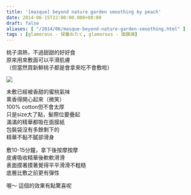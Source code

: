 ```yaml
---
title: '[masque] beyond nature garden smoothing by peach'
date: 2014-06-15T22:00:00.000+08:00
draft: false
aliases: [ "/2014/06/masque-beyond-nature-garden-smoothing.html" ]
tags : [glamorous - 保養おたく, glamorous - 面膜魂]
---
```


桃子濕熱，不過甜甜的好好食  
原來用來敷面可以平滑肌膚  
（但當然買新鮮桃子都是會拿來吃不會敷啦）  

[![](https://1.bp.blogspot.com/-_hnbvW5srdw/XEMhUFD2HtI/AAAAAAAAFtc/n1ZB6Gf_3yQarAZqII3Pazphxdc9rc8CwCLcBGAs/s640/14381621892_dbcc8ff7c4_z.jpg)](https://1.bp.blogspot.com/-_hnbvW5srdw/XEMhUFD2HtI/AAAAAAAAFtc/n1ZB6Gf_3yQarAZqII3Pazphxdc9rc8CwCLcBGAs/s1600/14381621892_dbcc8ff7c4_z.jpg)

未敷已經被香甜的蜜桃氣味  
熏香得開心起來（微笑）  
100% cotton但不會太厚  
只是size大了點，髮際位要疊起  
滿滿的精華都吸在面膜紙  
包裝袋沒有多餘剩下的  
精華不黏不膩卻滑身  
  
敷10-15分鐘，拿下後按摩按摩  
皮膚吸收精華後軟軟滑滑  
表面摸著摸著覺得平平滑滑不粗糙  
底層比敷之前更有彈性  
  
喔～ 這個的效果有點驚喜呢